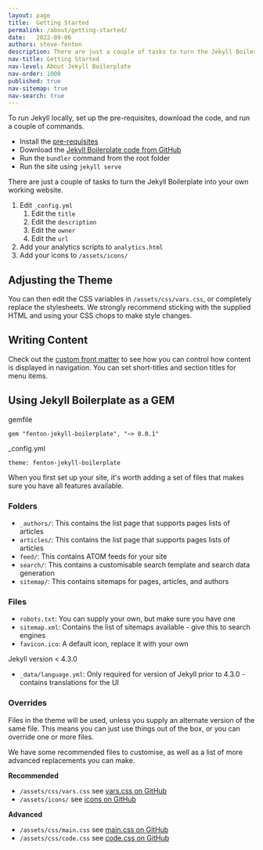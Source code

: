 ```yaml
---
layout: page
title:  Getting Started
permalink: /about/getting-started/
date:   2022-09-06
authors: steve-fenton
description: There are just a couple of tasks to turn the Jekyll Boilerplate into your own working website.
nav-title: Getting Started
nav-level: About Jekyll Boilerplate
nav-order: 1000
published: true
nav-sitemap: true
nav-search: true
---
```


To run Jekyll locally, set up the pre-requisites, download the code, and run a couple of commands.

- Install the [pre-requisites](https://jekyllrb.com/docs/)
- Download the [Jekyll Boilerplate code from GitHub](https://github.com/Steve-Fenton/jekyll-boilerplate)
- Run the `bundler` command from the root folder
- Run the site using `jekyll serve`

There are just a couple of tasks to turn the Jekyll Boilerplate into your own working website.

1. Edit `_config.yml`
   1. Edit the `title`
   2. Edit the `description`
   3. Edit the `owner`
   4. Edit the `url`
2. Add your analytics scripts to `analytics.html`
4. Add your icons to `/assets/icons/`

## Adjusting the Theme

You can then edit the CSS variables in `/assets/css/vars.css`, or completely replace the stylesheets. We strongly recommend sticking with the supplied HTML and using your CSS chops to make style changes.

## Writing Content

Check out the [custom front matter](/about/front-matter/) to see how you can control how content is displayed in navigation. You can set short-titles and section titles for menu items.

## Using Jekyll Boilerplate as a GEM

gemfile

    gem "fenton-jekyll-boilerplate", "~> 0.0.1"

_config.yml

    theme: fenton-jekyll-boilerplate

When you first set up your site, it's worth adding a set of files that makes sure you have all features available.

### Folders

- `_authors/`: This contains the list page that supports pages lists of articles
- `articles/`: This contains the list page that supports pages lists of articles
- `feed/`: This contains ATOM feeds for your site
- `search/`: This contains a customisable search template and search data generation
- `sitemap/`: This contains sitemaps for pages, articles, and authors

### Files

- `robots.txt`: You can supply your own, but make sure you have one
- `sitemap.xml`: Contains the list of sitemaps available - give this to search engines
- `favicon.ico`: A default icon, replace it with your own

Jekyll version < 4.3.0

- `_data/language.yml`: Only required for version of Jekyll prior to 4.3.0 - contains translations for the UI

### Overrides

Files in the theme will be used, unless you supply an alternate version of the same file. This means you can just use things out of the box, or you can override one or more files.

We have some recommended files to customise, as well as a list of more advanced replacements you can make.

**Recommended**

- `/assets/css/vars.css` see [vars.css on GitHub](https://github.com/Steve-Fenton/jekyll-boilerplate/blob/main/assets/css/vars.css)
- `/assets/icons/` see [icons on GitHub](https://github.com/Steve-Fenton/jekyll-boilerplate/tree/main/assets/icons)

**Advanced**

- `/assets/css/main.css` see [main.css on GitHub](https://github.com/Steve-Fenton/jekyll-boilerplate/blob/main/assets/css/main.css)
- `/assets/css/code.css` see [code.css on GitHub](https://github.com/Steve-Fenton/jekyll-boilerplate/blob/main/assets/css/code.css)


